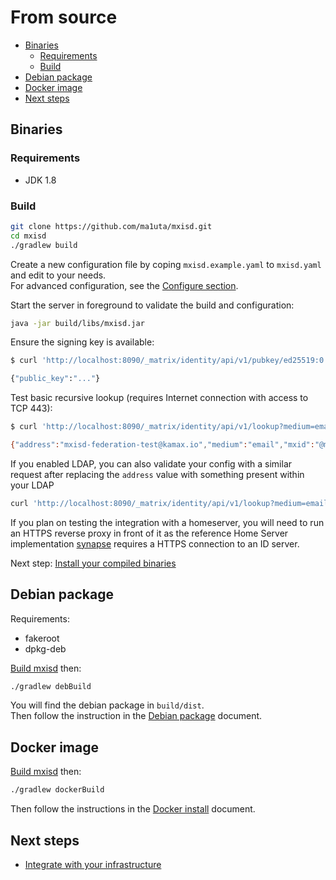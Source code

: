 # From source
- [Binaries](#binaries)
  - [Requirements](#requirements)
  - [Build](#build)
- [Debian package](#debian-package)
- [Docker image](#docker-image)
- [Next steps](#next-steps)

## Binaries
### Requirements
- JDK 1.8

### Build
```bash
git clone https://github.com/ma1uta/mxisd.git
cd mxisd
./gradlew build
```

Create a new configuration file by coping `mxisd.example.yaml` to `mxisd.yaml` and edit to your needs.  
For advanced configuration, see the [Configure section](configure.md).

Start the server in foreground to validate the build and configuration:
```bash
java -jar build/libs/mxisd.jar
```

Ensure the signing key is available:
```bash
$ curl 'http://localhost:8090/_matrix/identity/api/v1/pubkey/ed25519:0'

{"public_key":"..."}
```

Test basic recursive lookup (requires Internet connection with access to TCP 443):
```bash
$ curl 'http://localhost:8090/_matrix/identity/api/v1/lookup?medium=email&address=mxisd-federation-test@kamax.io'

{"address":"mxisd-federation-test@kamax.io","medium":"email","mxid":"@mxisd-lookup-test:kamax.io",...}
```

If you enabled LDAP, you can also validate your config with a similar request after replacing the `address` value with
something present within your LDAP
```bash
curl 'http://localhost:8090/_matrix/identity/api/v1/lookup?medium=email&address=john.doe@example.org'
```

If you plan on testing the integration with a homeserver, you will need to run an HTTPS reverse proxy in front of it
as the reference Home Server implementation [synapse](https://github.com/matrix-org/synapse) requires a HTTPS connection
to an ID server.  

Next step: [Install your compiled binaries](install/source.md)

## Debian package
Requirements:
- fakeroot
- dpkg-deb

[Build mxisd](#build) then:
```bash
./gradlew debBuild
```
You will find the debian package in `build/dist`.  
Then follow the instruction in the [Debian package](install/debian.md) document.

## Docker image
[Build mxisd](#build) then:
```bash
./gradlew dockerBuild
```
Then follow the instructions in the [Docker install](install/docker.md#configure) document.

## Next steps
- [Integrate with your infrastructure](getting-started.md#integrate)
